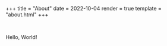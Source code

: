 +++
title = "About"
date = 2022-10-04
render = true
template = "about.html"
+++

&nbsp;

Hello, World!
